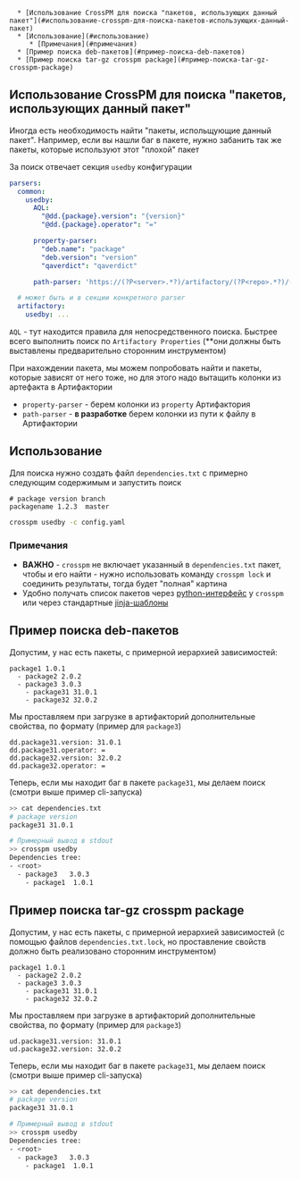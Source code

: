 <!--ts-->
      * [Использование CrossPM для поиска "пакетов, использующих данный пакет"](#использование-crosspm-для-поиска-пакетов-использующих-данный-пакет)
      * [Использование](#использование)
         * [Примечания](#примечания)
      * [Пример поиска deb-пакетов](#пример-поиска-deb-пакетов)
      * [Пример поиска tar-gz crosspm package](#пример-поиска-tar-gz-crosspm-package)

<!-- Added by: aburov, at: 2019-01-16T17:11+07:00 -->

<!--te-->
## Использование CrossPM для поиска "пакетов, использующих данный пакет"

Иногда есть необходимость найти "пакеты, испольщующие данный пакет". Например, если вы нашли баг в пакете, нужно забанить так же пакеты, которые используют этот "плохой" пакет

За поиск отвечает секция `usedby` конфигурации
```yaml
parsers:
  common:
    usedby:
      AQL:
        "@dd.{package}.version": "{version}"
        "@dd.{package}.operator": "="

      property-parser:
        "deb.name": "package"
        "deb.version": "version"
        "qaverdict": "qaverdict"

      path-parser: 'https://(?P<server>.*?)/artifactory/(?P<repo>.*?)/(?P<package>.*?)/(?P<branch>.*?)/(?P<version>.*?)/(?P<compiler>.*?)/(?P<arch>.*?)/(?P<osname>.*?)/.*.tar.gz'

  # может быть и в секции конкретного parser
  artifactory:
    usedby: ...
```

`AQL` - тут находится правила для непосредственного поиска. Быстрее всего выполнить поиск по `Artifactory Properties` (**они должны быть выставлены предварительно сторонним инструментом)

При нахождении пакета, мы можем попробовать найти и пакеты, которые зависят от него тоже, но для этого надо вытащить колонки из артефакта в Артифактории
- `property-parser` - берем колонки из `property` Артифактория
- `path-parser` - **в разработке** берем колонки из пути к файлу в Артифактории

## Использование
Для поиска нужно создать файл `dependencies.txt` с примерно следующим содержимым и запустить поиск

```
# package version branch
packagename 1.2.3  master
```

```bash
crosspm usedby -c config.yaml
```

### Примечания
- **ВАЖНО** - `crosspm` не включает указанный в `dependencies.txt` пакет, чтобы и его найти - нужно использовать команду `crosspm lock` и соединить результаты, тогда будет "полная" картина
- Удобно получать список пакетов через [python-интерфейс](./USAGE-PYTHON) у `crosspm` или через стандартные [jinja-шаблоны](../config/output-template)

## Пример поиска deb-пакетов
Допустим, у нас есть пакеты, с примерной иерархией зависимостей:
```
package1 1.0.1
  - package2 2.0.2
  - package3 3.0.3
    - package31 31.0.1
    - package32 32.0.2
```

Мы проставляем при загрузке в артифакторий дополнительные свойства, по формату (пример для `package3`)
```
dd.package31.version: 31.0.1
dd.package31.operator: =
dd.package32.version: 32.0.2
dd.package32.operator: =
```

Теперь, если мы находит баг в пакете `package31`, мы делаем поиск (смотри выше пример cli-запуска)
```bash
>> cat dependencies.txt
# package version
package31 31.0.1

# Примерный вывод в stdout
>> crosspm usedby
Dependencies tree:
- <root>
  - package3   3.0.3
    - package1  1.0.1
```

## Пример поиска tar-gz crosspm package
Допустим, у нас есть пакеты, с примерной иерархией зависимостей (с помощью файлов `dependencies.txt.lock`, но проставление свойств должно быть реализовано сторонним инструментом)
```
package1 1.0.1
  - package2 2.0.2
  - package3 3.0.3
    - package31 31.0.1
    - package32 32.0.2
```

Мы проставляем при загрузке в артифакторий дополнительные свойства, по формату (пример для `package3`)
```
ud.package31.version: 31.0.1
ud.package32.version: 32.0.2
```

Теперь, если мы находит баг в пакете `package31`, мы делаем поиск (смотри выше пример cli-запуска)
```bash
>> cat dependencies.txt
# package version
package31 31.0.1

# Примерный вывод в stdout
>> crosspm usedby
Dependencies tree:
- <root>
  - package3   3.0.3
    - package1  1.0.1
```

